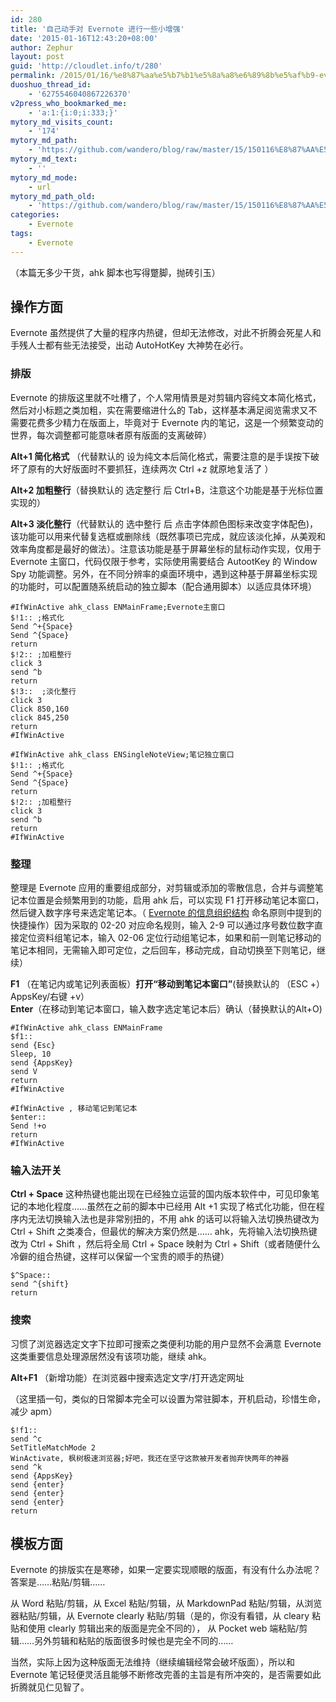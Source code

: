 ```yaml
---
id: 280
title: '自己动手对 Evernote 进行一些小增强'
date: '2015-01-16T12:43:20+08:00'
author: Zephur
layout: post
guid: 'http://cloudlet.info/t/280'
permalink: /2015/01/16/%e8%87%aa%e5%b7%b1%e5%8a%a8%e6%89%8b%e5%af%b9-evernote-%e8%bf%9b%e8%a1%8c%e4%b8%80%e4%ba%9b%e5%b0%8f%e5%a2%9e%e5%bc%ba/
duoshuo_thread_id:
    - '6275546040867226370'
v2press_who_bookmarked_me:
    - 'a:1:{i:0;i:333;}'
mytory_md_visits_count:
    - '174'
mytory_md_path:
    - 'https://github.com/wandero/blog/raw/master/15/150116%E8%87%AA%E5%B7%B1%E5%8A%A8%E6%89%8B%E5%AF%B9%20Evernote%20%E8%BF%9B%E8%A1%8C%E4%B8%80%E4%BA%9B%E5%B0%8F%E5%A2%9E%E5%BC%BA.md'
mytory_md_text:
    - ''
mytory_md_mode:
    - url
mytory_md_path_old:
    - 'https://github.com/wandero/blog/raw/master/15/150116%E8%87%AA%E5%B7%B1%E5%8A%A8%E6%89%8B%E5%AF%B9%20Evernote%20%E8%BF%9B%E8%A1%8C%E4%B8%80%E4%BA%9B%E5%B0%8F%E5%A2%9E%E5%BC%BA.md'
categories:
    - Evernote
tags:
    - Evernote
---
```


（本篇无多少干货，ahk 脚本也写得蹩脚，抛砖引玉）

## 操作方面

Evernote 虽然提供了大量的程序内热键，但却无法修改，对此不折腾会死星人和手残人士都有些无法接受，出动 AutoHotKey 大神势在必行。

### **排版**

Evernote 的排版这里就不吐槽了，个人常用情景是对剪辑内容纯文本简化格式，然后对小标题之类加粗，实在需要缩进什么的 Tab，这样基本满足阅览需求又不需要花费多少精力在版面上，毕竟对于 Evernote 内的笔记，这是一个频繁变动的世界，每次调整都可能意味者原有版面的支离破碎）

**Alt+1 简化格式** （代替默认的 设为纯文本后简化格式，需要注意的是手误按下破坏了原有的大好版面时不要抓狂，连续两次 Ctrl +z 就原地复活了 ）

**Alt+2 加粗整行**（替换默认的 选定整行 后 Ctrl+B，注意这个功能是基于光标位置实现的）

**Alt+3 淡化整行**（代替默认的 选中整行 后 点击字体颜色图标来改变字体配色)，该功能可以用来代替复选框或删除线（既然事项已完成，就应该淡化掉，从美观和效率角度都是最好的做法）。注意该功能是基于屏幕坐标的鼠标动作实现，仅用于 Evernote 主窗口，代码仅限于参考，实际使用需要结合 AutootKey 的 Window Spy 功能调整。另外，在不同分辨率的桌面环境中，遇到这种基于屏幕坐标实现的功能时，可以配置随系统启动的独立脚本（配合通用脚本）以适应具体环境）

```
#IfWinActive ahk_class ENMainFrame;Evernote主窗口
$!1:: ;格式化
Send ^+{Space}
Send ^{Space}
return
$!2:: ;加粗整行
click 3
send ^b
return
$!3::  ;淡化整行
click 3
Click 850,160
click 845,250
return
#IfWinActive

#IfWinActive ahk_class ENSingleNoteView;笔记独立窗口
$!1:: ;格式化
Send ^+{Space}
Send ^{Space}
return
$!2:: ;加粗整行
click 3
send ^b
return
#IfWinActive
```

### **整理**

整理是 Evernote 应用的重要组成部分，对剪辑或添加的零散信息，合并与调整笔记本位置是会频繁用到的功能，启用 ahk 后，可以实现 F1 打开移动笔记本窗口，然后键入数字序号来选定笔记本。（ [Evernote 的信息组织结构](http://cloudlet.info/t/279) 命名原则中提到的快捷操作）因为采取的 02-20 对应命名规则，输入 2-9 可以通过序号数位数字直接定位资料组笔记本，输入 02-06 定位行动组笔记本，如果和前一则笔记移动的笔记本相同，无需输入即可定位，之后回车，移动完成，自动切换至下则笔记，继续）

**F1** （在笔记内或笔记列表面板）**打开“移动到笔记本窗口”**(替换默认的 （ESC +） AppsKey/右键 +v）  
**Enter**（在移动到笔记本窗口，输入数字选定笔记本后）确认（替换默认的Alt+O)

```
#IfWinActive ahk_class ENMainFrame
$f1::
send {Esc}
Sleep, 10
send {AppsKey}
send V
return
#IfWinActive

#IfWinActive , 移动笔记到笔记本
$enter::
Send !+o
return
#IfWinActive
```

### **输入法开关**

**Ctrl + Space** 这种热键也能出现在已经独立运营的国内版本软件中，可见印象笔记的本地化程度……虽然在之前的脚本中已经用 Alt +1 实现了格式化功能，但在程序内无法切换输入法也是非常别扭的，不用 ahk 的话可以将输入法切换热键改为 Ctrl + Shift 之类凑合，但最优的解决方案仍然是…… ahk，先将输入法切换热键改为 Ctrl + Shift ，然后将全局 Ctrl + Space 映射为 Ctrl + Shift（或者随便什么冷僻的组合热键，这样可以保留一个宝贵的顺手的热键）

```
$^Space::
send ^{shift}
return
```

### **搜索**

习惯了浏览器选定文字下拉即可搜索之类便利功能的用户显然不会满意 Evernote 这类重要信息处理源居然没有该项功能，继续 ahk。

**Alt+F1** （新增功能）在浏览器中搜索选定文字/打开选定网址

（这里插一句，类似的日常脚本完全可以设置为常驻脚本，开机启动，珍惜生命，减少 apm）

```
$!f1::
send ^c
SetTitleMatchMode 2
WinActivate, 枫树极速浏览器;好吧，我还在坚守这款被开发者抛弃快两年的神器
send ^k
send {AppsKey}
send {enter}
send {enter}
send {enter}
return
```

## 模板方面

Evernote 的排版实在是寒碜，如果一定要实现顺眼的版面，有没有什么办法呢？答案是……粘贴/剪辑……

从 Word 粘贴/剪辑，从 Excel 粘贴/剪辑，从 MarkdownPad 粘贴/剪辑，从浏览器粘贴/剪辑，从 Evernote clearly 粘贴/剪辑（是的，你没有看错，从 cleary 粘贴和使用 clearly 剪辑出来的版面是完全不同的）， 从 Pocket web 端粘贴/剪辑……另外剪辑和粘贴的版面很多时候也是完全不同的……

当然，实际上因为这种版面无法维持（继续编辑经常会破坏版面），所以和 Evernote 笔记轻便灵活且能够不断修改完善的主旨是有所冲突的，是否需要如此折腾就见仁见智了。